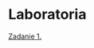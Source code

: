 <html>
<head>
    <title>Starting page</title>
</head>

<body>
    <h1>Laboratoria</h1>
    <a href='/Zadanie_1.html'> Zadanie 1.</a>
</body>

</html> 
